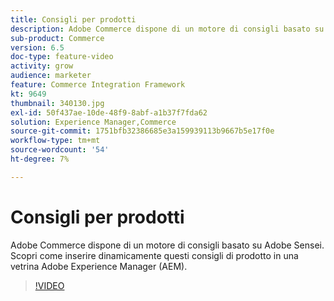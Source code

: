 ```yaml
---
title: Consigli per prodotti
description: Adobe Commerce dispone di un motore di consigli basato su Adobe Sensei. Scopri come inserire dinamicamente questi consigli di prodotto in una vetrina Adobe Experience Manager (AEM).
sub-product: Commerce
version: 6.5
doc-type: feature-video
activity: grow
audience: marketer
feature: Commerce Integration Framework
kt: 9649
thumbnail: 340130.jpg
exl-id: 50f437ae-10de-48f9-8abf-a1b37f7fda62
solution: Experience Manager,Commerce
source-git-commit: 1751bfb32386685e3a159939113b9667b5e17f0e
workflow-type: tm+mt
source-wordcount: '54'
ht-degree: 7%

---
```


# Consigli per prodotti

Adobe Commerce dispone di un motore di consigli basato su Adobe Sensei. Scopri come inserire dinamicamente questi consigli di prodotto in una vetrina Adobe Experience Manager (AEM).

>[!VIDEO](https://video.tv.adobe.com/v/340130/?learn=on)
